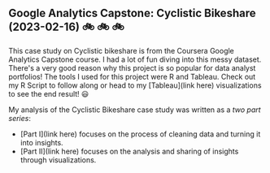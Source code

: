 ## Google Analytics Capstone: Cyclistic Bikeshare (2023-02-16) :bike: :bike: :bike:

This case study on Cyclistic bikeshare is from the Coursera Google Analytics Capstone course. I had a lot of fun diving into this messy dataset. There's a very good reason why this project is so popular for data analyst portfolios! The tools I used for this project were R and Tableau. Check out my R Script to follow along or head to my [Tableau](link here) visualizations to see the end result! :smiley:

My analysis of the Cyclistic Bikeshare case study was written as a _two part series_:

* [Part I](link here) focuses on the process of cleaning data and turning it into insights. 
* [Part II](link here) focuses on the analysis and sharing of insights through visualizations.


